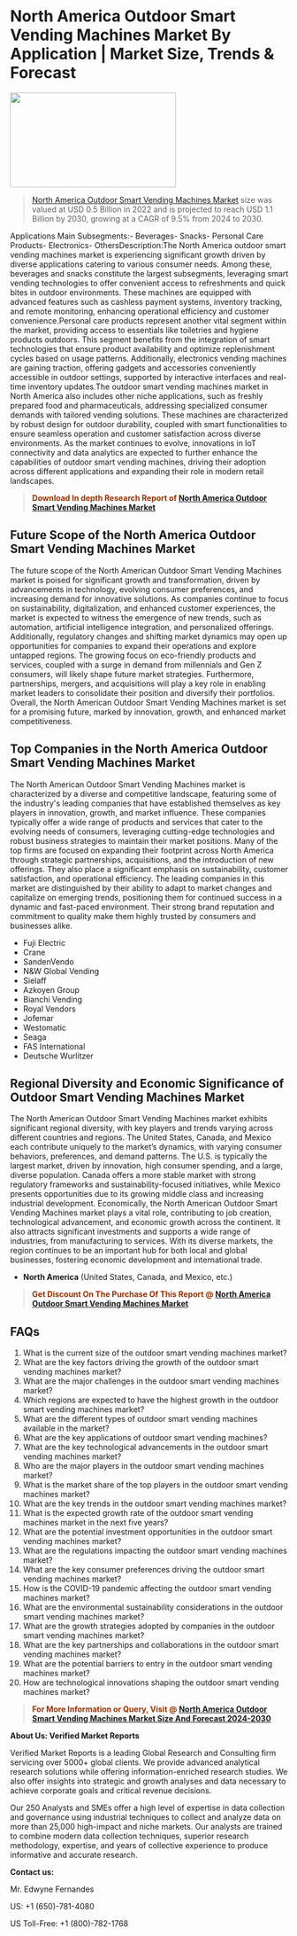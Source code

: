 <p><h1>North America Outdoor Smart Vending Machines Market By Application | Market Size, Trends & Forecast</h1><p><img class="aligncenter size-medium wp-image-105565" src="https://ffe5etoiles.com/wp-content/uploads/2025/01/MST7-300x171.png" alt="" width="300" height="171" /></p><blockquote><p><a href="https://www.verifiedmarketreports.com/download-sample/?rid=381876&utm_source=Github-NA&utm_medium=386" target="_blank">North America Outdoor Smart Vending Machines Market</a>  size was valued at USD 0.5 Billion in 2022 and is projected to reach USD 1.1 Billion by 2030, growing at a CAGR of 9.5% from 2024 to 2030.</p></blockquote>Applications Main Subsegments:- Beverages- Snacks- Personal Care Products- Electronics- OthersDescription:The North America outdoor smart vending machines market is experiencing significant growth driven by diverse applications catering to various consumer needs. Among these, beverages and snacks constitute the largest subsegments, leveraging smart vending technologies to offer convenient access to refreshments and quick bites in outdoor environments. These machines are equipped with advanced features such as cashless payment systems, inventory tracking, and remote monitoring, enhancing operational efficiency and customer convenience.Personal care products represent another vital segment within the market, providing access to essentials like toiletries and hygiene products outdoors. This segment benefits from the integration of smart technologies that ensure product availability and optimize replenishment cycles based on usage patterns. Additionally, electronics vending machines are gaining traction, offering gadgets and accessories conveniently accessible in outdoor settings, supported by interactive interfaces and real-time inventory updates.The outdoor smart vending machines market in North America also includes other niche applications, such as freshly prepared food and pharmaceuticals, addressing specialized consumer demands with tailored vending solutions. These machines are characterized by robust design for outdoor durability, coupled with smart functionalities to ensure seamless operation and customer satisfaction across diverse environments. As the market continues to evolve, innovations in IoT connectivity and data analytics are expected to further enhance the capabilities of outdoor smart vending machines, driving their adoption across different applications and expanding their role in modern retail landscapes.</p><blockquote><p><span style="color: #993300;"><strong>Download In depth Research Report of <a href="https://www.verifiedmarketreports.com/download-sample/?rid=381876&utm_source=Github-NA&utm_medium=386">North America Outdoor Smart Vending Machines Market</a></strong></span></p></blockquote><h2>Future Scope of the North America Outdoor Smart Vending Machines Market</h2><p>The future scope of the North American Outdoor Smart Vending Machines market is poised for significant growth and transformation, driven by advancements in technology, evolving consumer preferences, and increasing demand for innovative solutions. As companies continue to focus on sustainability, digitalization, and enhanced customer experiences, the market is expected to witness the emergence of new trends, such as automation, artificial intelligence integration, and personalized offerings. Additionally, regulatory changes and shifting market dynamics may open up opportunities for companies to expand their operations and explore untapped regions. The growing focus on eco-friendly products and services, coupled with a surge in demand from millennials and Gen Z consumers, will likely shape future market strategies. Furthermore, partnerships, mergers, and acquisitions will play a key role in enabling market leaders to consolidate their position and diversify their portfolios. Overall, the North American Outdoor Smart Vending Machines market is set for a promising future, marked by innovation, growth, and enhanced market competitiveness.</p><h2>Top Companies in the North America Outdoor Smart Vending Machines Market</h2><p>The North American Outdoor Smart Vending Machines market is characterized by a diverse and competitive landscape, featuring some of the industry's leading companies that have established themselves as key players in innovation, growth, and market influence. These companies typically offer a wide range of products and services that cater to the evolving needs of consumers, leveraging cutting-edge technologies and robust business strategies to maintain their market positions. Many of the top firms are focused on expanding their footprint across North America through strategic partnerships, acquisitions, and the introduction of new offerings. They also place a significant emphasis on sustainability, customer satisfaction, and operational efficiency. The leading companies in this market are distinguished by their ability to adapt to market changes and capitalize on emerging trends, positioning them for continued success in a dynamic and fast-paced environment. Their strong brand reputation and commitment to quality make them highly trusted by consumers and businesses alike.</p><p><ul><li>Fuji Electric </li><li> Crane </li><li> SandenVendo </li><li> N&W Global Vending </li><li> Sielaff </li><li> Azkoyen Group </li><li> Bianchi Vending </li><li> Royal Vendors </li><li> Jofemar </li><li> Westomatic </li><li> Seaga </li><li> FAS International </li><li> Deutsche Wurlitzer</li></ul></p><h2>Regional Diversity and Economic Significance of Outdoor Smart Vending Machines Market</h2><p>The North American Outdoor Smart Vending Machines market exhibits significant regional diversity, with key players and trends varying across different countries and regions. The United States, Canada, and Mexico each contribute uniquely to the market’s dynamics, with varying consumer behaviors, preferences, and demand patterns. The U.S. is typically the largest market, driven by innovation, high consumer spending, and a large, diverse population. Canada offers a more stable market with strong regulatory frameworks and sustainability-focused initiatives, while Mexico presents opportunities due to its growing middle class and increasing industrial development. Economically, the North American Outdoor Smart Vending Machines market plays a vital role, contributing to job creation, technological advancement, and economic growth across the continent. It also attracts significant investments and supports a wide range of industries, from manufacturing to services. With its diverse markets, the region continues to be an important hub for both local and global businesses, fostering economic development and international trade.</p><ul>    <li><strong>North America</strong> (United States, Canada, and Mexico, etc.)</li></ul><blockquote><p><span style="color: #993300;"><strong>Get Discount On The Purchase Of This Report @ <a href="https://www.verifiedmarketreports.com/ask-for-discount/?rid=381876&utm_source=Github-NA&utm_medium=386">North America Outdoor Smart Vending Machines Market</a></strong></span></p></blockquote><h2>FAQs</h2><p><ol>  <li>What is the current size of the outdoor smart vending machines market?</div><div></li>  <li>What are the key factors driving the growth of the outdoor smart vending machines market?</div><div></li>  <li>What are the major challenges in the outdoor smart vending machines market?</div><div></li>  <li>Which regions are expected to have the highest growth in the outdoor smart vending machines market?</div><div></li>  <li>What are the different types of outdoor smart vending machines available in the market?</div><div></li>  <li>What are the key applications of outdoor smart vending machines?</div><div></li>  <li>What are the key technological advancements in the outdoor smart vending machines market?</div><div></li>  <li>Who are the major players in the outdoor smart vending machines market?</div><div></li>  <li>What is the market share of the top players in the outdoor smart vending machines market?</div><div></li>  <li>What are the key trends in the outdoor smart vending machines market?</div><div></li>  <li>What is the expected growth rate of the outdoor smart vending machines market in the next five years?</div><div></li>  <li>What are the potential investment opportunities in the outdoor smart vending machines market?</div><div></li>  <li>What are the regulations impacting the outdoor smart vending machines market?</div><div></li>  <li>What are the key consumer preferences driving the outdoor smart vending machines market?</div><div></li>  <li>How is the COVID-19 pandemic affecting the outdoor smart vending machines market?</div><div></li>  <li>What are the environmental sustainability considerations in the outdoor smart vending machines market?</div><div></li>  <li>What are the growth strategies adopted by companies in the outdoor smart vending machines market?</div><div></li>  <li>What are the key partnerships and collaborations in the outdoor smart vending machines market?</div><div></li>  <li>What are the potential barriers to entry in the outdoor smart vending machines market?</div><div></li>  <li>How are technological innovations shaping the outdoor smart vending machines market?</div><div></li></ol></p><blockquote><p><span style="color: #993300;"><strong>For More Information or Query, Visit @ <a href="https://www.verifiedmarketreports.com/product/outdoor-smart-vending-machines-market/">North America Outdoor Smart Vending Machines Market Size And Forecast 2024-2030</a></strong></span></p></blockquote><p><strong>About Us: Verified Market Reports</strong></p><p>Verified Market Reports is a leading Global Research and Consulting firm servicing over 5000+ global clients. We provide advanced analytical research solutions while offering information-enriched research studies. We also offer insights into strategic and growth analyses and data necessary to achieve corporate goals and critical revenue decisions.</p><p>Our 250 Analysts and SMEs offer a high level of expertise in data collection and governance using industrial techniques to collect and analyze data on more than 25,000 high-impact and niche markets. Our analysts are trained to combine modern data collection techniques, superior research methodology, expertise, and years of collective experience to produce informative and accurate research.</p><p><strong>Contact us:</strong></p><p>Mr. Edwyne Fernandes</p><p>US: +1 (650)-781-4080</p><p>US Toll-Free: +1 (800)-782-1768</p>
